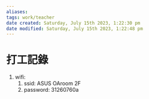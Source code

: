 ```yaml
---
aliases: 
tags: work/teacher
date created: Saturday, July 15th 2023, 1:22:30 pm
date modified: Saturday, July 15th 2023, 1:22:48 pm
---
```


# 打工記錄

1. wifi:
	1. ssid: ASUS OAroom 2F
	2. password: 31260760a
